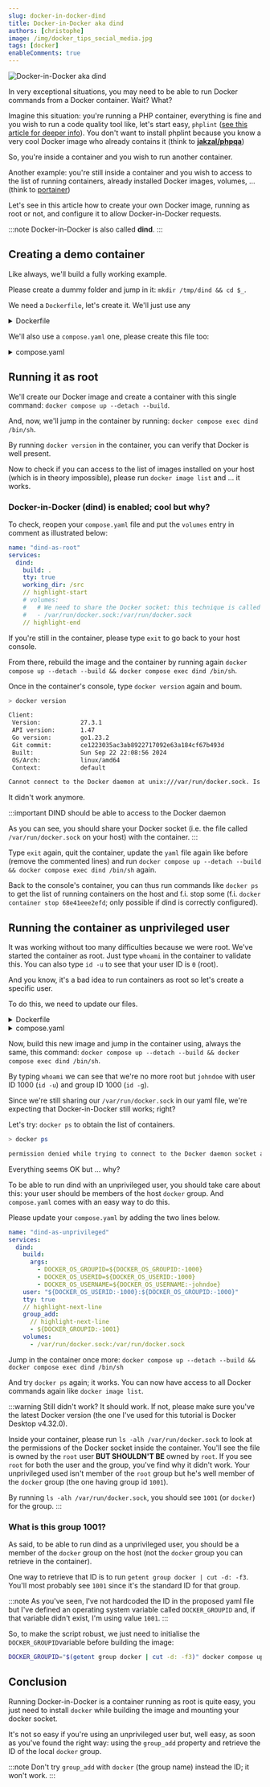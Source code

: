 ```yaml
---
slug: docker-in-docker-dind
title: Docker-in-Docker aka dind
authors: [christophe]
image: /img/docker_tips_social_media.jpg
tags: [docker]
enableComments: true
---
```

![Docker-in-Docker aka dind](/img/docker_tips_banner.jpg)

In very exceptional situations, you may need to be able to run Docker commands from a Docker container. Wait? What?

Imagine this situation: you're running a PHP container, everything is fine and you wish to run a code quality tool like, let's start easy, `phplint` ([see this article for deeper info](/blog/php-jakzal-phpqa/#php-parallel-lint)). You don't want to install phplint because you know a very cool Docker image who already contains it (think to **[jakzal/phpqa](https://hub.docker.com/r/jakzal/phpqa)**)

So, you're inside a container and you wish to run another container.

Another example: you're still inside a container and you wish to access to the list of running containers, already installed Docker images, volumes, ... (think to [portainer](https://www.portainer.io/))

Let's see in this article how to create your own Docker image, running as root or not, and configure it to allow Docker-in-Docker requests.

<!-- truncate -->

:::note
Docker-in-Docker is also called **dind**.
:::

## Creating a demo container

Like always, we'll build a fully working example.

Please create a dummy folder and jump in it: `mkdir /tmp/dind && cd $_`.

We need a `Dockerfile`, let's create it. We'll just use any

<details>

<summary>Dockerfile</summary>

```dockerfile
# syntax=docker/dockerfile:1

FROM alpine:latest

# hadolint ignore=DL3008
# Note: use docker.io and not docker if you are using another image than alpine (i.e. with apt-get and not apk)
RUN apk update && apk add docker
    
# hadolint ignore=DL3002
USER root
```

</details>

We'll also use a `compose.yaml` one, please create this file too:

<details>

<summary>compose.yaml</summary>

```yaml
name: "dind-as-root"
services:
  dind:
    build: .
    tty: true
    working_dir: /src
    volumes:
      # We need to share the Docker socket: this technique is called "Docker-in-Docker"
      - /var/run/docker.sock:/var/run/docker.sock
```

</details>

## Running it as root

We'll create our Docker image and create a container with this single command: `docker compose up --detach --build`.

And, now, we'll jump in the container by running: `docker compose exec dind /bin/sh`.

By running `docker version` in the container, you can verify that Docker is well present.

Now to check if you can access to the list of images installed on your host (which is in theory impossible), please run `docker image list` and ... it works.

### Docker-in-Docker (dind) is enabled; cool but why?

To check, reopen your `compose.yaml` file and put the `volumes` entry in comment as illustrated below:

```yaml
name: "dind-as-root"
services:
  dind:
    build: .
    tty: true
    working_dir: /src
    // highlight-start
    # volumes:
    #   # We need to share the Docker socket: this technique is called "Docker-in-Docker"
    #   - /var/run/docker.sock:/var/run/docker.sock
    // highlight-end

```

If you're still in the container, please type `exit` to go back to your host console.

From there, rebuild the image and the container by running again `docker compose up --detach --build && docker compose exec dind /bin/sh`.

Once in the container's console, type `docker version` again and boum.

```bash
> docker version

Client:
 Version:           27.3.1
 API version:       1.47
 Go version:        go1.23.2
 Git commit:        ce1223035ac3ab8922717092e63a184cf67b493d
 Built:             Sun Sep 22 22:08:56 2024
 OS/Arch:           linux/amd64
 Context:           default

Cannot connect to the Docker daemon at unix:///var/run/docker.sock. Is the docker daemon running?
```

It didn't work anymore.

:::important DIND should be able to access to the Docker daemon

As you can see, you should share your Docker socket (i.e. the file called `/var/run/docker.sock` on your host) with the container.
:::

Type `exit` again, quit the container, update the `yaml` file again like before (remove the commented lines) and run `docker compose up --detach --build && docker compose exec dind /bin/sh` again.

Back to the console's container, you can thus run commands like `docker ps` to get the list of running containers on the host and f.i. stop some (f.i. `docker container stop 68e41eee2efd`; only possible if dind is correctly configured).

## Running the container as unprivileged user

It was working without too many difficulties because we were root. We've started the container as root. Just type `whoami` in the container to validate this. You can also type `id -u` to see that your user ID is `0` (root).

And you know, it's a bad idea to run containers as root so let's create a specific user.

To do this, we need to update our files.

<details>

<summary>Dockerfile</summary>

```dockerfile
# syntax=docker/dockerfile:1

ARG DOCKER_OS_GROUPID=1000
ARG DOCKER_OS_USERID=1000
ARG DOCKER_OS_USERNAME="johndoe"

FROM alpine:latest

# hadolint ignore=DL3008
# Note: use docker.io and not docker if you are using another image than alpine (i.e. with apt-get and not apk)
RUN apk update && apk add docker
    
ARG DOCKER_OS_GROUPID
ARG DOCKER_OS_USERID
ARG DOCKER_OS_USERNAME

RUN set -e -x \
    && mkdir -p "/home/${DOCKER_OS_USERNAME}" \
    && addgroup -g "${DOCKER_OS_GROUPID}" "${DOCKER_OS_USERNAME}" \
    # Create our application user
    && adduser -S -D -u "${DOCKER_OS_USERID}"  -G "${DOCKER_OS_USERNAME}" -h "/home/${DOCKER_OS_USERNAME}" "${DOCKER_OS_USERNAME}" \
    # And, finally, set the correct permissions to the home folder of our user
    && chown -R "${DOCKER_OS_USERNAME}":"${DOCKER_OS_GROUPID}" "/home/${DOCKER_OS_USERNAME}"

USER "${DOCKER_OS_USERNAME}"
```

</details>

<details>

<summary>compose.yaml</summary>

```yaml
name: "dind-as-unprivileged"
services:
  dind:
    build:
      args:
        - DOCKER_OS_GROUPID=${DOCKER_OS_GROUPID:-1000}
        - DOCKER_OS_USERID=${DOCKER_OS_USERID:-1000}
        - DOCKER_OS_USERNAME=${DOCKER_OS_USERNAME:-johndoe}
    user: "${DOCKER_OS_USERID:-1000}:${DOCKER_OS_GROUPID:-1000}"
    tty: true
    volumes:
      - /var/run/docker.sock:/var/run/docker.sock
```

</details>

Now, build this new image and jump in the container using, always the same, this command: `docker compose up --detach --build && docker compose exec dind /bin/sh`.

By typing `whoami` we can see that we're no more root but `johndoe` with user ID 1000 (`id -u`) and group ID 1000 (`id -g`).

Since we're still sharing our `/var/run/docker.sock` in our yaml file, we're expecting that Docker-in-Docker still works; right?

Let's try: `docker ps` to obtain the list of containers.

```bash
> docker ps

permission denied while trying to connect to the Docker daemon socket at unix:///var/run/docker.sock: Get "http://%2Fvar%2Frun%2Fdocker.sock/v1.47/containers/json": dial unix /var/run/docker.sock: connect: permission denied
```

Everything seems OK but ... why?

To be able to run dind with an unprivileged user, you should take care about this: your user should be members of the host `docker` group. And `compose.yaml` comes with an easy way to do this.

Please update your `compose.yaml` by adding the two lines below.

```yaml
name: "dind-as-unprivileged"
services:
  dind:
    build:
      args:
        - DOCKER_OS_GROUPID=${DOCKER_OS_GROUPID:-1000}
        - DOCKER_OS_USERID=${DOCKER_OS_USERID:-1000}
        - DOCKER_OS_USERNAME=${DOCKER_OS_USERNAME:-johndoe}
    user: "${DOCKER_OS_USERID:-1000}:${DOCKER_OS_GROUPID:-1000}"
    tty: true
    // highlight-next-line    
    group_add:
      // highlight-next-line
      - ${DOCKER_GROUPID:-1001}
    volumes:
      - /var/run/docker.sock:/var/run/docker.sock
```

Jump in the container once more: `docker compose up --detach --build && docker compose exec dind /bin/sh`

And try `docker ps` again; it works. You can now have access to all Docker commands again like `docker image list`.

:::warning Still didn't work?
It should work. If not, please make sure you've the latest Docker version (the one I've used for this tutorial is Docker Desktop v4.32.0).

Inside your container, please run `ls -alh /var/run/docker.sock` to look at the permissions of the Docker socket inside the container. You'll see the file is owned by the `root` user **BUT SHOULDN'T BE** owned by `root`. If you see `root` for both the user and the group, you've find why it didn't work. Your unprivileged used isn't member of the `root` group but he's well member of the `docker` group (the one having group id `1001`).

By running `ls -alh /var/run/docker.sock`, you should see `1001` (or `docker`) for the group.
:::

### What is this group 1001?

As said, to be able to run dind as a unprivileged user, you should be a member of the `docker` group on the host (not the `docker` group you can retrieve in the container).

One way to retrieve that ID is to run `getent group docker | cut -d: -f3`.  You'll most probably see `1001` since it's the standard ID for that group.

:::note
As you've seen, I've not hardcoded the ID in the proposed yaml file but I've defined an operating system variable called `DOCKER_GROUPID` and, if that variable didn't exist, I'm using value `1001`.
:::

So, to make the script robust, we just need to initialise the `DOCKER_GROUPID`variable before building the image:

```bash
DOCKER_GROUPID="$(getent group docker | cut -d: -f3)" docker compose up --detach --build && docker compose exec dind /bin/sh
```

## Conclusion

Running Docker-in-Docker is a container running as root is quite easy, you just need to install `docker` while building the image and mounting your docker socket.

It's not so easy if you're using an unprivileged user but, well easy, as soon as you've found the right way: using the `group_add` property and retrieve the ID of the local `docker` group.

:::note
Don't try `group_add` with `docker` (the group name) instead the ID; it won't work.
:::
